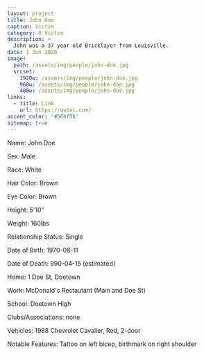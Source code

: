 ```yaml
---
layout: project
title: John Doe
caption: Victim
category: 0 Victim
description: >
  John was a 37 year old Bricklayer from Louisville.
date: 1 Jun 2020
image: 
  path: /assets/img/people/john-doe.jpg
  srcset: 
    1920w: /assets/img/people/john-doe.jpg
    960w: /assets/img/people/john-doe.jpg
    480w: /assets/img/people/john-doe.jpg
links:
  - title: Link
    url: https://qwtel.com/
accent_color: '#56bf56'
sitemap: true
---
```


Name: 
John Doe

Sex: 
Male

Race: 
White

Hair Color: 
Brown

Eye Color: 
Brown

Height: 
5'10"

Weight: 
160lbs

Relationship Status: 
Single

Date of Birth: 
1970-08-11

Date of Death: 
990-04-15 (estimated)

Home: 
1 Doe St, Doetown

Work: 
McDonald's Restautant (Main and Doe St)

School: 
Doetown High

Clubs/Associations: 
none

Vehicles: 
1988 Chevrolet Cavalier, Red, 2-door

Notable Features: 
Tattoo on left bicep, birthmark on right shoulder
